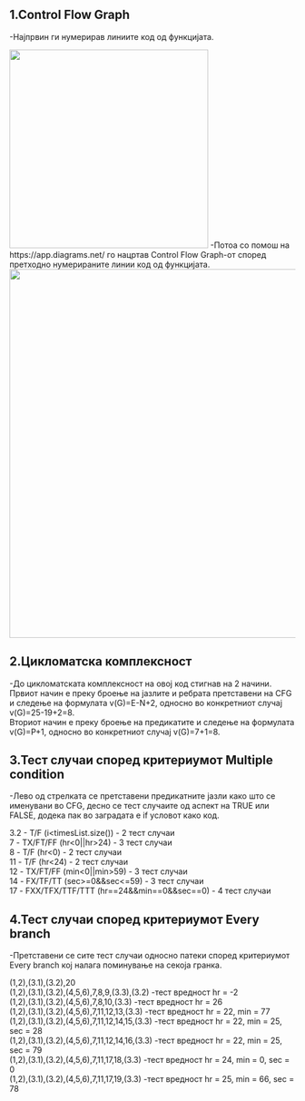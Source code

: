 ## 1.Control Flow Graph

-Најпрвин ги нумерирав линиите код од функцијата.

<img src="https://user-images.githubusercontent.com/80844421/119828773-ccae2b80-befa-11eb-9bd8-899188294c8a.png" height="350">
-Потоа со помош на https://app.diagrams.net/ го нацртав Control Flow Graph-от според претходно нумерираните линии код од функцијата.

<img src="https://user-images.githubusercontent.com/80844421/119828777-cd46c200-befa-11eb-8476-5c97c76567c8.png" height="650">

## 2.Цикломатска комплексност

-До цикломатската комплексност на овој код стигнав на 2 начини.  
Првиот начин е преку броење на јазлите и ребрата претставени на CFG и следење на формулата v(G)=E-N+2, односно во конкретниот случај v(G)=25-19+2=8.  
Вториот начин е преку броење на предикатите и следење на формулата v(G)=P+1, односно во конкретниот случај v(G)=7+1=8.

## 3.Тест случаи според критериумот Multiple condition

-Лево од стрелката се претставени предикатните јазли како што се именувани во CFG, десно се тест случаите од аспект на TRUE или FALSE, додека пак во заградата е if условот како код.  

3.2 - T/F 	     (i<timesList.size()) 	- 2 тест случаи  
7 - TX/FT/FF 	     (hr<0||hr>24)     		- 3 тест случаи  
8 - T/F 	     (hr<0)		       	- 2 тест случаи  
11 - T/F 	     (hr<24)	       		- 2 тест случаи  
12 - TX/FT/FF 	     (min<0||min>59)  		- 3 тест случаи  
14 - FX/TF/TT 	     (sec>=0&&sec<=59)		- 3 тест случаи  
17 - FXX/TFX/TTF/TTT (hr==24&&min==0&&sec==0)   - 4 тест случаи  

## 4.Тест случаи според критериумот Every branch

-Претставени се сите тест случаи односно патеки според критериумот Every branch кој налага поминување на секоја гранка.  

(1,2),(3.1),(3.2),20  
(1,2),(3.1),(3.2),(4,5,6),7,8,9,(3.3),(3.2)     -тест вредност hr = -2  
(1,2),(3.1),(3.2),(4,5,6),7,8,10,(3.3)          -тест вредност hr = 26  
(1,2),(3.1),(3.2),(4,5,6),7,11,12,13,(3.3)	-тест вредност hr = 22, min = 77  
(1,2),(3.1),(3.2),(4,5,6),7,11,12,14,15,(3.3)	-тест вредност hr = 22, min = 25, sec = 28  
(1,2),(3.1),(3.2),(4,5,6),7,11,12,14,16,(3.3)	-тест вредност hr = 22, min = 25, sec = 79  
(1,2),(3.1),(3.2),(4,5,6),7,11,17,18,(3.3)	-тест вредност hr = 24, min = 0, sec = 0  
(1,2),(3.1),(3.2),(4,5,6),7,11,17,19,(3.3)	-тест вредност hr = 25, min = 66, sec = 78  
